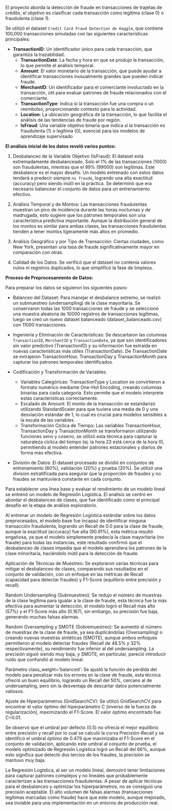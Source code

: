 El proyecto aborda la detección de fraude en transacciones de trajetas de crédito, el objetivo es clasificar cada transacción como legítima (clase 0) o fraudulenta (clase 1).

Se utilizó el dataset `Credit Card Fraud Detection de Kaggle`, que contiene 100,000 transacciones simuladas con las siguientes características principales:

- **TransactionID**:  Un identificador único para cada transacción, que garantiza la trazabilidad.
    - **TransactionDate**: La fecha y hora en que se produjo la transacción, lo que permite el análisis temporal.
    - **Amount**: El valor monetario de la transacción, que puede ayudar a identificar transacciones inusualmente grandes que pueden indicar fraude.
    - **MerchantID**: Un identificador para el comerciante involucrado en la transacción, útil para evaluar patrones de fraude relacionados con el comerciante.
    - **TransactionType**: Indica si la transacción fue una compra o un reembolso, proporcionando contexto para la actividad.
    - **Location**: La ubicación geográfica de la transacción, lo que facilita el análisis de las tendencias de fraude por región.
    - **IsFraud**: Una variable objetivo binaria que indica si la transacción es fraudulenta (1) o legítima (0), esencial para los modelos de aprendizaje supervisado

**El análisis inicial de los datos reveló varios puntos:**

1. Desbalanceo de la Variable Objetivo (IsFraud): El dataset está extremadamente desbalanceado. Solo el 1% de las transacciones (1000) son fraudulentas, mientras que el 99% (99000) son legítimas. Este desbalance es el mayor desafío. Un modelo entrenado con estos datos tenderá a predecir siempre `no fraude`, logrando una alta exactitud (accuracy) pero siendo inútil en la práctica. Se determinó que era necesario balancear el conjunto de datos para un entrenamiento efectivo.

2. Análisis Temporal y de Montos: Las transacciones fraudulentas muestran un pico de incidencia durante las horas nocturnas y de madrugada, esto sugiere que los patrones temporales son una característica predictiva importante. Aunque la distribución general de los montos es similar para ambas clases, las transacciones fraudulentas tienden a tener montos ligeramente más altos en promedio.

3. Análisis Geográfico y por Tipo de Transacción: Ciertas ciudades, como New York, presentan una tasa de fraude significativamente mayor en comparación con otras. 

4. Calidad de los Datos: Se verificó que el dataset no contenía valores nulos ni registros duplicados, lo que simplificó la fase de limpieza.

**Proceso de Preprocesamiento de Datos:**

Para preparar los datos se siguieron los siguientes pasos:

- Balanceo del Dataset: Para manejar el desbalance extremo, se realizó un submuestreo (undersampling) de la clase mayoritaria. Se conservaron todas las 1000 transacciones de fraude y se seleccionó una muestra aleatoria de 10000 registros de transacciones legítimas, luego se creó un nuevo dataset balanceado (dataset_balanceado.csv) con 11000 transacciones.

- Ingeniería y Eliminación de Características: Se descartaron las columnas `TransactionID`, `MerchantID` y `TransactionDate`, ya que son identificadores sin valor predictivo (TransactionID) y su información fue extraída en nuevas características más útiles (TransactionDate). De TransactionDate se extrajeron TransactionHour, TransactionDay y TransactionMonth para capturar los patrones temporales identificados.

- Codificación y Transformación de Variables:
    - Variables Categóricas: TransactionType y Location se convirtieron a formato numérico mediante One-Hot Encoding, creando columnas binarias para cada categoría. Esto permite que el modelo interprete estas características correctamente.
    - Escalado de Amount: El monto de la transacción se estandarizó utilizando StandardScaler para que tuviera una media de 0 y una desviación estándar de 1, lo cual es crucial para modelos sensibles a la escala de las variables.
    - Transformación Cíclica de Tiempo: Las variables TransactionHour, TransactionDay y TransactionMonth se transformaron utilizando funciones seno y coseno, se utilizó esta técnica para capturar la naturaleza cíclica del tiempo (ej. la hora 23 está cerca de la hora 0), permitiendo al modelo entender patrones estacionales y diarios de forma más efectiva.

- División de Datos: El dataset procesado se dividió en conjuntos de entrenamiento (60%), validación (20%) y prueba (20%). Se utilizó una división estratificada para asegurar que la proporción de fraudes y no fraudes se mantuviera constante en cada conjunto.

Para establecer una línea base y evaluar el rendimiento de un modelo lineal se entrenó un modelo de Regresión Logística. El análisis se centró en abordar el desbalanceo de clases, que fue identificado como el principal desafío en la etapa de análisis exploratorio.

Al entrenar un modelo de Regresión Logística estándar sobre los datos preprocesados, el modelo base fue incapaz de identificar ninguna transacción fraudulenta, logrando un Recall de 0.0 para la clase de fraude, aunque la exactitud (accuracy) fue alta (90.91%), esta métrica resultó engañosa, ya que el modelo simplemente predecía la clase mayoritaria (no fraude) para todas las instancias, este resultado confirmó que el desbalanceo de clases impedía que el modelo aprendiera los patrones de la clase minoritaria, haciéndolo inútil para la detección de fraude.

Aplicación de Técnicas de Muestreo: Se exploraron varias técnicas para mitigar el desbalanceo de clases, comparando sus resultados en el conjunto de validación, con un enfoque en las métricas de Recall (capacidad para detectar fraudes) y F1-Score (equilibrio entre precisión y recall).

Random Undersampling (Submuestreo): Se redujo el número de muestras de la clase legítima para igualar a la clase de fraude, esta técnica fue la más efectiva para aumentar la detección, el modelo logró el Recall más alto (57%) y el F1-Score más alto (0.167), sin embargo, su precisión fue baja, generando muchas falsas alarmas.

Random Oversampling y SMOTE (Sobremuestreo): Se aumentó el número de muestras de la clase de fraude, ya sea duplicándolas (Oversampling) o creando nuevas muestras sintéticas (SMOTE), aunque ambos enfoques permitieron al modelo detectar fraudes (Recall de 48.5% y 32% respectivamente), su rendimiento fue inferior al del undersampling. La precisión siguió siendo muy baja, y SMOTE, en particular, pareció introducir ruido que confundió al modelo lineal.

Parámetro class_weight='balanced': Se ajustó la función de pérdida del modelo para penalizar más los errores en la clase de fraude, esta técnica ofreció un buen equilibrio, logrando un Recall del 50%, cercano al de undersampling, pero sin la desventaja de descartar datos potencialmente valiosos.

Ajuste de Hiperparámetros (GridSearchCV): Se utilizó GridSearchCV para encontrar el valor óptimo del hiperparámetro C (inverso de la fuerza de regularización), maximizando el F1-Score. El valor óptimo encontrado fue C=0.01.

Se observó que el umbral por defecto (0.5) no ofrecía el mejor equilibrio entre precisión y recall por lo cual se calculó la curva Precisión-Recall y se identificó el umbral óptimo de 0.479 que maximizaba el F1-Score en el conjunto de validación, aplicando este umbral al conjunto de prueba, el modelo optimizado de Regresión Logística logró un Recall del 66%, aunque esto significa que detectó dos tercios de los fraudes, la precisión se mantuvo muy baja.

La Regresión Logística, al ser un modelo lineal, demostró tener limitaciones para capturar patrones complejos y no lineales que probablemente caracterizan a las transacciones fraudulentas. A pesar de aplicar técnicas para el desbalanceo y optimizar los hiperparámetros, no se consiguió una precisión aceptable. El alto volumen de falsas alarmas (transacciones legítimas marcadas como fraude) hace que este modelo, aunque mejorado, sea inviable para una implementación en un entorno de producción real.


